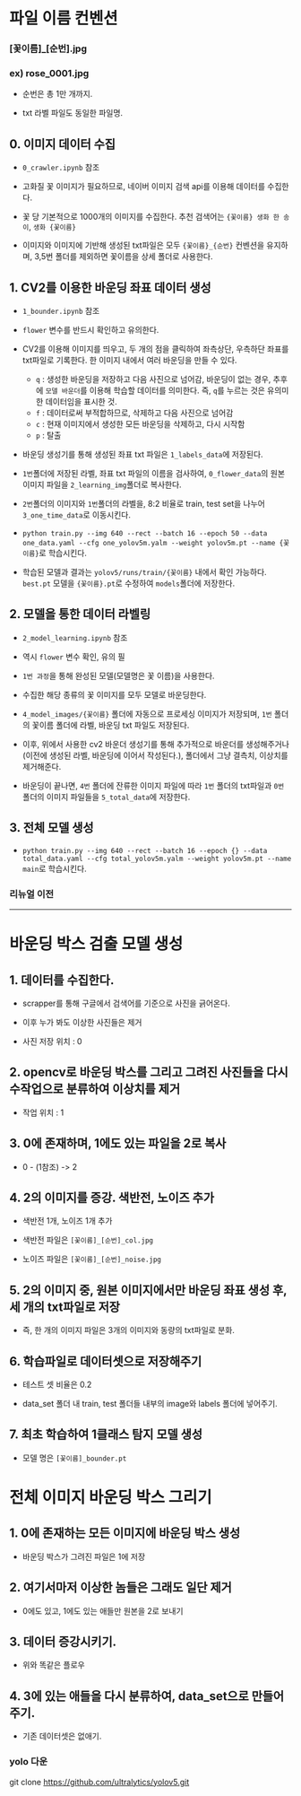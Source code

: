 # 파일 이름 컨벤션

### [꽃이름]\_[순번].jpg

### ex) rose_0001.jpg

- 순번은 총 1만 개까지.

- txt 라벨 파일도 동일한 파일명.

## 0. 이미지 데이터 수집

- `0_crawler.ipynb` 참조

- 고화질 꽃 이미지가 필요하므로, 네이버 이미지 검색 api를 이용해 데이터를 수집한다.

- 꽃 당 기본적으로 1000개의 이미지를 수집한다. 추천 검색어는 `{꽃이름} 생화 한 송이`, `생화 {꽃이름}`

- 이미지와 이미지에 기반해 생성된 txt파일은 모두 `{꽃이름}_{순번}` 컨벤션을 유지하며, 3,5번 폴더를 제외하면 꽃이름을 상세 폴더로 사용한다.

## 1. CV2를 이용한 바운딩 좌표 데이터 생성

- `1_bounder.ipynb` 참조

- `flower` 변수를 반드시 확인하고 유의한다.

- CV2를 이용해 이미지를 띄우고, 두 개의 점을 클릭하여 좌측상단, 우측하단 좌표를 txt파일로 기록한다. 한 이미지 내에서 여러 바운딩을 만들 수 있다.

  - `q` : 생성한 바운딩을 저장하고 다음 사진으로 넘어감,
    바운딩이 없는 경우, 추후에 `모델 바운더`를 이용해 학습할 데이터를 의미한다. 즉, `q`를 누르는 것은 유의미한 데이터임을 표시한 것.
  - `f` : 데이터로써 부적합하므로, 삭제하고 다음 사진으로 넘어감
  - `c` : 현재 이미지에서 생성한 모든 바운딩을 삭제하고, 다시 시작함
  - `p` : 탈출

- 바운딩 생성기를 통해 생성된 좌표 txt 파일은 `1_labels_data`에 저장된다.

- `1번`폴더에 저장된 라벨, 좌표 txt 파일의 이름을 검사하여, `0_flower_data`의 원본 이미지 파일을 `2_learning_img`폴더로 복사한다.

- `2번`폴더의 이미지와 `1번`폴더의 라벨을, 8:2 비율로 train, test set을 나누어 `3_one_time_data`로 이동시킨다.

- `python train.py --img 640 --rect --batch 16 --epoch 50 --data one_data.yaml --cfg one_yolov5m.yalm --weight yolov5m.pt --name {꽃이름}`로 학습시킨다.

- 학습된 모델과 결과는 `yolov5/runs/train/{꽃이름}` 내에서 확인 가능하다. `best.pt` 모델을 `{꽃이름}.pt`로 수정하여 `models`폴더에 저장한다.

## 2. 모델을 통한 데이터 라벨링

- `2_model_learning.ipynb` 참조

- 역시 `flower` 변수 확인, 유의 필

- `1번 과정`을 통해 완성된 모델(모델명은 꽃 이름)을 사용한다.

- 수집한 해당 종류의 꽃 이미지를 모두 모델로 바운딩한다.

- `4_model_images/{꽃이름}` 폴더에 자동으로 프로세싱 이미지가 저장되며, `1번` 폴더의 꽃이름 폴더에 라벨, 바운딩 txt 파일도 저장된다.

- 이후, 위에서 사용한 cv2 바운더 생성기를 통해 추가적으로 바운더를 생성해주거나(이전에 생성된 라벨, 바운딩에 이어서 작성된다.), 폴더에서 그냥 결측치, 이상치를 제거해준다.

- 바운딩이 끝나면, `4번` 폴더에 잔류한 이미지 파일에 따라 `1번` 폴더의 txt파일과 `0번` 폴더의 이미지 파일들을 `5_total_data`에 저장한다.

## 3. 전체 모델 생성

- `python train.py --img 640 --rect --batch 16 --epoch {} --data total_data.yaml --cfg total_yolov5m.yalm --weight yolov5m.pt --name main`로 학습시킨다.

### 리뉴얼 이전

---

# 바운딩 박스 검출 모델 생성

## 1. 데이터를 수집한다.

- scrapper를 통해 구글에서 검색어를 기준으로 사진을 긁어온다.

- 이후 누가 봐도 이상한 사진들은 제거

- 사진 저장 위치 : 0

## 2. opencv로 바운딩 박스를 그리고 그려진 사진들을 다시 수작업으로 분류하여 이상치를 제거

- 작업 위치 : 1

## 3. 0에 존재하며, 1에도 있는 파일을 2로 복사

- 0 - (1참조) -> 2

## 4. 2의 이미지를 증강. 색반전, 노이즈 추가

- 색반전 1개, 노이즈 1개 추가

- 색반전 파일은 `[꽃이름]_[순번]_col.jpg`

- 노이즈 파일은 `[꽃이름]_[순번]_noise.jpg`

## 5. 2의 이미지 중, 원본 이미지에서만 바운딩 좌표 생성 후, 세 개의 txt파일로 저장

- 즉, 한 개의 이미지 파일은 3개의 이미지와 동량의 txt파일로 분화.

## 6. 학습파일로 데이터셋으로 저장해주기

- 테스트 셋 비율은 0.2

- data_set 폴더 내 train, test 폴더들 내부의 image와 labels 폴더에 넣어주기.

## 7. 최초 학습하여 1클래스 탐지 모델 생성

- 모델 명은 `[꽃이름]_bounder.pt`

# 전체 이미지 바운딩 박스 그리기

## 1. 0에 존재하는 모든 이미지에 바운딩 박스 생성

- 바운딩 박스가 그려진 파일은 1에 저장

## 2. 여기서마저 이상한 놈들은 그래도 일단 제거

- 0에도 있고, 1에도 있는 애들만 원본을 2로 보내기

## 3. 데이터 증강시키기.

- 위와 똑같은 플로우

## 4. 3에 있는 애들을 다시 분류하여, data_set으로 만들어주기.

- 기존 데이터셋은 없애기.

### yolo 다운

git clone https://github.com/ultralytics/yolov5.git

###
